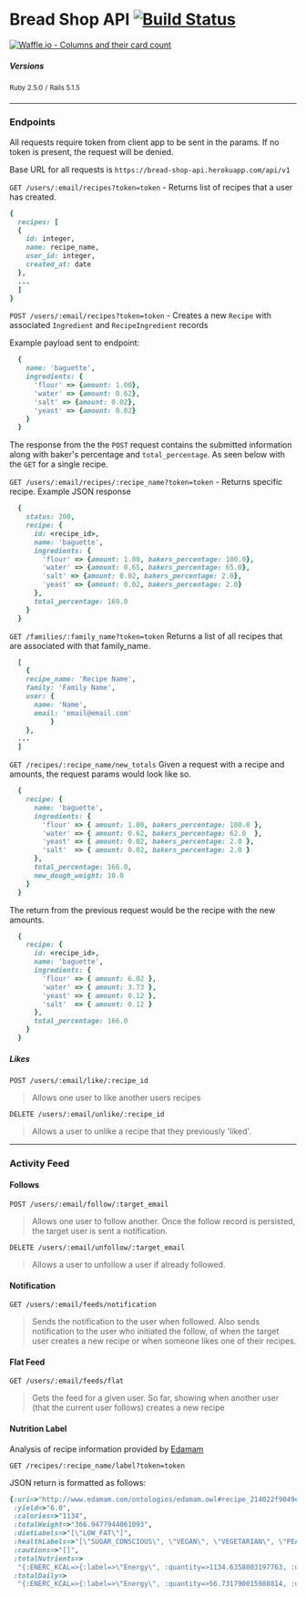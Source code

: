 # Bread Shop API [![Build Status](https://travis-ci.org/mikeyduece/bread_shop.svg?branch=master)](https://travis-ci.org/mikeyduece/bread_shop)

[![Waffle.io - Columns and their card count](https://badge.waffle.io/mikeyduece/bread_shop.svg?columns=all)](https://waffle.io/mikeyduece/bread_shop)


##### Versions

<sup>Ruby 2.5.0</sup> <sup>/</sup> <sup>Rails 5.1.5</sup>

---

### Endpoints
All requests require token from client app to be sent in the params. If no token is present, the request will be denied.

Base URL for all requests is `https://bread-shop-api.herokuapp.com/api/v1`

`GET /users/:email/recipes?token=token` - Returns list of recipes that a user has created.

```ruby
{
  recipes: [
  {
    id: integer,
    name: recipe_name,
    user_id: integer,
    created_at: date
  },
  ...
  ]
}
```    

`POST /users/:email/recipes?token=token` - Creates a new `Recipe` with associated `Ingredient` and `RecipeIngredient` records

Example payload sent to endpoint:
```ruby
  {
    name: 'baguette',
    ingredients: {
      'flour' => {amount: 1.00},
      'water' => {amount: 0.62},
      'salt' => {amount: 0.02},
      'yeast' => {amount: 0.02}
    }
  }
```

The response from the the `POST` request contains the submitted information along with baker's percentage and `total_percentage`. As seen below with the `GET` for a single recipe.

`GET /users/:email/recipes/:recipe_name?token=token` - Returns specific recipe.
Example JSON response

```ruby
  {
    status: 200,
    recipe: {
      id: <recipe_id>,
      name: 'baguette',
      ingredients: {
        'flour' => {amount: 1.00, bakers_percentage: 100.0},
        'water' => {amount: 0.65, bakers_percentage: 65.0},
        'salt' => {amount: 0.02, bakers_percentage: 2.0},
        'yeast' => {amount: 0.02, bakers_percentage: 2.0}
      },
      total_percentage: 169.0
    }
  }
```

`GET /families/:family_name?token=token` Returns a list of all recipes that are associated with that family_name.

```ruby
  [
    {
    recipe_name: 'Recipe Name',
    family: 'Family Name',
    user: {
      name: 'Name',
      email: 'email@email.com'
          }
    },
  ...
  ]
```

`GET /recipes/:recipe_name/new_totals` Given a request with a recipe and amounts, the request params would look like so.

```Ruby
  {
    recipe: {
      name: 'baguette',
      ingredients: {
        'flour' => { amount: 1.00, bakers_percentage: 100.0 },
        'water' => { amount: 0.62, bakers_percentage: 62.0  },
        'yeast' => { amount: 0.02, bakers_percentage: 2.0 },
        'salt'  => { amount: 0.02, bakers_percentage: 2.0 }
      },
      total_percentage: 166.0,
      new_dough_weight: 10.0
    }
  }
```

The return from the previous request would be the recipe with the new amounts.
```Ruby
  {
    recipe: {
      id: <recipe_id>,
      name: 'baguette',
      ingredients: {
        'flour' => { amount: 6.02 },
        'water' => { amount: 3.73 },
        'yeast' => { amount: 0.12 },
        'salt'  => { amount: 0.12 }
      },
      total_percentage: 166.0
    }
  }
```

##### Likes
`POST /users/:email/like/:recipe_id` 
>Allows one user to like another users recipes

`DELETE /users/:email/unlike/:recipe_id` 
>Allows a user to unlike a recipe that they previously 'liked'.


---
### Activity Feed
#### Follows

`POST /users/:email/follow/:target_email` 

>Allows one user to follow another. Once the follow record is persisted, the target user is sent a notification.

`DELETE /users/:email/unfollow/:target_email`

>Allows a user to unfollow a user if already followed.

#### Notification

`GET /users/:email/feeds/notification`

>Sends the notification to the user when followed. Also sends notification to the user who initiated the follow, of when the target user creates a new recipe or when someone likes one of their recipes.

#### Flat Feed

`GET /users/:email/feeds/flat`

>Gets the feed for a given user. So far, showing when another user (that the current user follows) creates a new recipe

#### Nutrition Label
Analysis of recipe information provided by [Edamam](https://www.edamam.com/)


`GET /recipes/:recipe_name/label?token=token`

JSON return is formatted as follows:

```ruby
{:uri=>"http://www.edamam.com/ontologies/edamam.owl#recipe_214022f9049e45f08add17c376e94174",
 :yield=>"6.0",
 :calories=>"1134",
 :totalWeight=>"366.9477944061093",
 :dietLabels=>"[\"LOW_FAT\"]",
 :healthLabels=>"[\"SUGAR_CONSCIOUS\", \"VEGAN\", \"VEGETARIAN\", \"PEANUT_FREE\", \"TREE_NUT_FREE\", \"ALCOHOL_FREE\"]",
 :cautions=>"[]",
 :totalNutrients=>
  "{:ENERC_KCAL=>{:label=>\"Energy\", :quantity=>1134.6358003197763, :unit=>\"kcal\"}, :FAT=>{:label=>\"Fat\", :quantity=>7.236244240028524, :unit=>\"g\"}, :FASAT=>{:label=>\"Saturated\", :quantity=>1.0187089435831413, :unit=>\"g\"}, :FAMS=>{:label=>\"Monounsaturated\", :quantity=>2.89822568212125, :unit=>\"g\"}, :FAPU=>{:label=>\"Polyunsaturated\", :quantity=>1.0689896390453246, :unit=>\"g\"}, :CHOCDF=>{:label=>\"Carbs\", :quantity=>221.158655373815, :unit=>\"g\"}, :FIBTG=>{:label=>\"Fiber\", :quantity=>23.620539579684102, :unit=>\"g\"}, :SUGAR=>{:label=>\"Sugars\", :quantity=>0.6919551575150892, :unit=>\"g\"}, :PROCNT=>{:label=>\"Protein\", :quantity=>51.581050685490524, :unit=>\"g\"}, :NA=>{:label=>\"Sodium\", :quantity=>848.4708254170117, :unit=>\"mg\"}, :CA=>{:label=>\"Calcium\", :quantity=>58.96385049716603, :unit=>\"mg\"}, :MG=>{:label=>\"Magnesium\", :quantity=>90.39350476839596, :unit=>\"mg\"}, :K=>{:label=>\"Potassium\", :quantity=>867.3025375480865, :unit=>\"mg\"}, :FE=>{:label=>\"Iron\", :quantity=>4.352621896354764, :unit=>\"mg\"}, :ZN=>{:label=>\"Zinc\", :quantity=>6.73028187609825, :unit=>\"mg\"}, :P=>{:label=>\"Phosphorus\", :quantity=>672.2664257899635, :unit=>\"mg\"}, :VITC=>{:label=>\"Vitamin C\", :quantity=>0.1862563717977682, :unit=>\"mg\"}, :THIA=>{:label=>\"Thiamin (B1)\", :quantity=>7.13072737908717, :unit=>\"mg\"}, :RIBF=>{:label=>\"Riboflavin (B2)\", :quantity=>2.5859301658243297, :unit=>\"mg\"}, :NIA=>{:label=>\"Niacin (B3)\", :quantity=>28.161849920507834, :unit=>\"mg\"}, :VITB6A=>{:label=>\"Vitamin B6\", :quantity=>1.0440449216950036, :unit=>\"mg\"}, :FOLDFE=>{:label=>\"Folate equivalent (total)\", :quantity=>1519.4324188944154, :unit=>\"µg\"}, :FOLFD=>{:label=>\"Folate (food)\", :quantity=>1519.4324188944154, :unit=>\"µg\"}, :VITB12=>{:label=>\"Vitamin B12\", :quantity=>0.04345982008614591, :unit=>\"µg\"}, :TOCPHA=>{:label=>\"Vitamin E\", :quantity=>0.1537678127811309, :unit=>\"mg\"}, :VITK1=>{:label=>\"Vitamin K\", :quantity=>1.0171808929693453, :unit=>\"µg\"}}",
 :totalDaily=>
  "{:ENERC_KCAL=>{:label=>\"Energy\", :quantity=>56.731790015988814, :unit=>\"%\"}, :FAT=>{:label=>\"Fat\", :quantity=>11.13268344619773, :unit=>\"%\"}, :FASAT=>{:label=>\"Saturated\", :quantity=>5.093544717915707, :unit=>\"%\"}, :CHOCDF=>{:label=>\"Carbs\", :quantity=>73.71955179127167, :unit=>\"%\"}, :FIBTG=>{:label=>\"Fiber\", :quantity=>94.4821583187364, :unit=>\"%\"}, :PROCNT=>{:label=>\"Protein\", :quantity=>103.16210137098105, :unit=>\"%\"}, :NA=>{:label=>\"Sodium\", :quantity=>35.352951059042155, :unit=>\"%\"}, :CA=>{:label=>\"Calcium\", :quantity=>5.896385049716603, :unit=>\"%\"}, :MG=>{:label=>\"Magnesium\", :quantity=>22.59837619209899, :unit=>\"%\"}, :K=>{:label=>\"Potassium\", :quantity=>24.7800725013739, :unit=>\"%\"}, :FE=>{:label=>\"Iron\", :quantity=>24.181232757526466, :unit=>\"%\"}, :ZN=>{:label=>\"Zinc\", :quantity=>44.868545840654996, :unit=>\"%\"}, :P=>{:label=>\"Phosphorus\", :quantity=>96.03806082713764, :unit=>\"%\"}, :VITC=>{:label=>\"Vitamin C\", :quantity=>0.3104272863296137, :unit=>\"%\"}, :THIA=>{:label=>\"Thiamin (B1)\", :quantity=>475.381825272478, :unit=>\"%\"}, :RIBF=>{:label=>\"Riboflavin (B2)\", :quantity=>152.11353916613703, :unit=>\"%\"}, :NIA=>{:label=>\"Niacin (B3)\", :quantity=>140.80924960253918, :unit=>\"%\"}, :VITB6A=>{:label=>\"Vitamin B6\", :quantity=>52.20224608475018, :unit=>\"%\"}, :FOLDFE=>{:label=>\"Folate equivalent (total)\", :quantity=>379.85810472360384, :unit=>\"%\"}, :VITB12=>{:label=>\"Vitamin B12\", :quantity=>0.7243303347690985, :unit=>\"%\"}, :TOCPHA=>{:label=>\"Vitamin E\", :quantity=>0.7688390639056546, :unit=>\"%\"}, :VITK1=>{:label=>\"Vitamin K\", :quantity=>1.2714761162116817, :unit=>\"%\"}}"}
  ```

